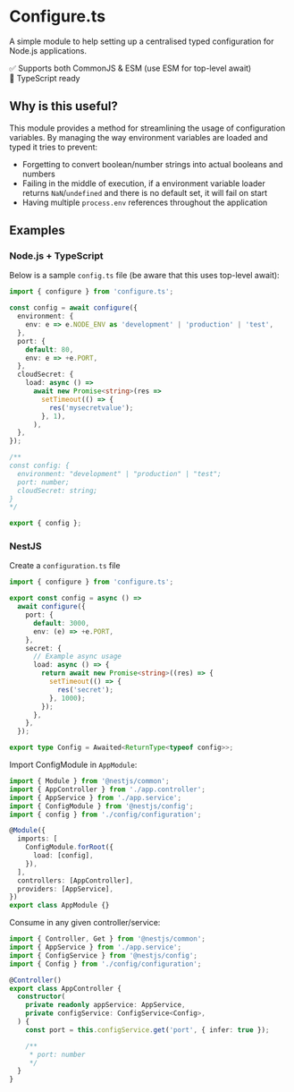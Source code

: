 # Configure.ts
A simple module to help setting up a centralised typed configuration for Node.js applications.

✅ Supports both CommonJS & ESM (use ESM for top-level await)   
🏁 TypeScript ready

## Why is this useful?
This module provides a method for streamlining the usage of configuration variables.
By managing the way environment variables are loaded and typed it tries to prevent:
- Forgetting to convert boolean/number strings into actual booleans and numbers
- Failing in the middle of execution, if a environment variable loader returns `NaN`/`undefined` and there is no default set, it will fail on start
- Having multiple `process.env` references throughout the application

## Examples

### Node.js + TypeScript
Below is a sample `config.ts` file (be aware that this uses top-level await):
```ts
import { configure } from 'configure.ts';

const config = await configure({
  environment: {
    env: e => e.NODE_ENV as 'development' | 'production' | 'test',
  },
  port: {
    default: 80,
    env: e => +e.PORT,
  },
  cloudSecret: {
    load: async () =>
      await new Promise<string>(res =>
        setTimeout(() => {
          res('mysecretvalue');
        }, 1),
      ),
  },
});

/**
const config: {
  environment: "development" | "production" | "test";
  port: number;
  cloudSecret: string;
}
*/

export { config };
```

### NestJS
Create a `configuration.ts` file
```ts
import { configure } from 'configure.ts';

export const config = async () =>
  await configure({
    port: {
      default: 3000,
      env: (e) => +e.PORT,
    },
    secret: {
      // Example async usage
      load: async () => {
        return await new Promise<string>((res) => {
          setTimeout(() => {
            res('secret');
          }, 1000);
        });
      },
    },
  });

export type Config = Awaited<ReturnType<typeof config>>;
```

Import ConfigModule in `AppModule`:
```ts
import { Module } from '@nestjs/common';
import { AppController } from './app.controller';
import { AppService } from './app.service';
import { ConfigModule } from '@nestjs/config';
import { config } from './config/configuration';

@Module({
  imports: [
    ConfigModule.forRoot({
      load: [config],
    }),
  ],
  controllers: [AppController],
  providers: [AppService],
})
export class AppModule {}
```

Consume in any given controller/service:
```ts
import { Controller, Get } from '@nestjs/common';
import { AppService } from './app.service';
import { ConfigService } from '@nestjs/config';
import { Config } from './config/configuration';

@Controller()
export class AppController {
  constructor(
    private readonly appService: AppService,
    private configService: ConfigService<Config>,
  ) {
    const port = this.configService.get('port', { infer: true });

    /**
     * port: number
     */
  }
}
```
